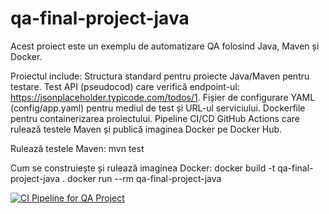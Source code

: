 # qa-final-project-java
Acest proiect este un exemplu de automatizare QA folosind Java, Maven și Docker.

Proiectul include:
Structura standard pentru proiecte Java/Maven pentru testare.
Test API (pseudocod) care verifică endpoint-ul: https://jsonplaceholder.typicode.com/todos/1.
Fișier de configurare YAML (config/app.yaml) pentru mediul de test și URL-ul serviciului.
Dockerfile pentru containerizarea proiectului.
Pipeline CI/CD GitHub Actions care rulează testele Maven și publică imaginea Docker pe Docker Hub.

Rulează testele Maven: mvn test

Cum se construiește și rulează imaginea Docker:
docker build -t qa-final-project-java .
docker run --rm qa-final-project-java

[![CI Pipeline for QA Project](https://github.com/topolnicianupetronela-sys/qa-final-project-java/actions/workflows/ci.yml/badge.svg)](https://github.com/topolnicianupetronela-sys/qa-final-project-java/actions/workflows/ci.yml)
